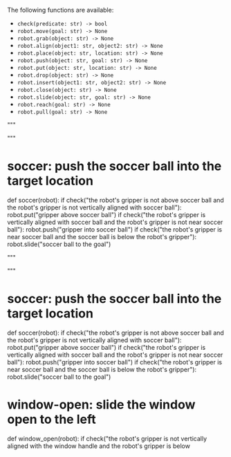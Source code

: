 

The following functions are available:

- `check(predicate: str) -> bool`
- `robot.move(goal: str) -> None`
- `robot.grab(object: str) -> None`
- `robot.align(object1: str, object2: str) -> None`
- `robot.place(object: str, location: str) -> None`
- `robot.push(object: str, goal: str) -> None`
- `robot.put(object: str, location: str) -> None`
- `robot.drop(object: str) -> None`
- `robot.insert(object1: str, object2: str) -> None`
- `robot.close(object: str) -> None`
- `robot.slide(object: str, goal: str) -> None`
- `robot.reach(goal: str) -> None`
- `robot.pull(goal: str) -> None`

"""


"""
# soccer: push the soccer ball into the target location
def soccer(robot):
    if check("the robot's gripper is not above soccer ball and the robot's gripper is not vertically aligned with soccer ball"):
        robot.put("gripper above soccer ball")
    if check("the robot's gripper is vertically aligned with soccer ball and the robot's gripper is not near soccer ball"):
        robot.push("gripper into soccer ball")
    if check("the robot's gripper is near soccer ball and the soccer ball is below the robot's gripper"):
        robot.slide("soccer ball to the goal")

"""


"""
# soccer: push the soccer ball into the target location
def soccer(robot):
    if check("the robot's gripper is not above soccer ball and the robot's gripper is not vertically aligned with soccer ball"):
        robot.put("gripper above soccer ball")
    if check("the robot's gripper is vertically aligned with soccer ball and the robot's gripper is not near soccer ball"):
        robot.push("gripper into soccer ball")
    if check("the robot's gripper is near soccer ball and the soccer ball is below the robot's gripper"):
        robot.slide("soccer ball to the goal")

# window-open: slide the window open to the left
def window_open(robot):
    if check("the robot's gripper is not vertically aligned with the window handle and the robot's gripper is below